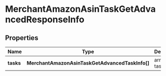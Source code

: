 # MerchantAmazonAsinTaskGetAdvancedResponseInfo

## Properties

| Name | Type | Description | Notes |
|------------ | ------------- | ------------- | -------------|
**tasks** | **MerchantAmazonAsinTaskGetAdvancedTaskInfo[]** | array of tasks |[optional]|